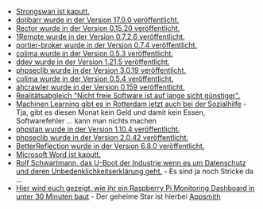 * [Strongswan ist kaputt.](https://blog.fefe.de/?ts=9afa4d41)
* [dolibarr wurde in der Version 17.0.0 veröffentlicht.](https://github.com/Dolibarr/dolibarr/releases/tag/17.0.0)
* [Rector wurde in der Version 0.15.20 veröffentlicht.](https://github.com/rectorphp/rector/releases/tag/0.15.20)
* [1Remote wurde in der Version 0.7.2.6 veröffentlicht.](https://github.com/1Remote/1Remote/releases/tag/0.7.2.6)
* [portier-broker wurde in der Version 0.7.4 veröffentlicht.](https://github.com/portier/portier-broker/releases/tag/v0.7.4)
* [colima wurde in der Version 0.5.3 veröffentlicht.](https://github.com/abiosoft/colima/releases/tag/v0.5.3)
* [ddev wurde in der Version 1.21.5 veröffentlicht.](https://github.com/ddev/ddev/releases/tag/v1.21.5)
* [phpseclib wurde in der Version 3.0.19 veröffentlicht.](https://github.com/phpseclib/phpseclib/releases/tag/3.0.19)
* [colima wurde in der Version 0.5.4 veröffentlicht.](https://github.com/abiosoft/colima/releases/tag/v0.5.4)
* [ahcrawler wurde in der Version 0.159 veröffentlicht.](https://github.com/axelhahn/ahcrawler/pull/15)
* [Realitätsabgleich "Nicht freie Software ist auf lange sicht günstiger".](http://blog.fefe.de/?ts=9afb276a)
* [Machinen Learning gibt es in Rotterdam jetzt auch bei der Sozialhilfe](http://blog.fefe.de/?ts=9af8a7cc) - Tja, gibt es diesen Monat kein Geld und damit kein Essen, Softwarefehler ... kann man nichts machen
* [phpstan wurde in der Version 1.10.4 veröffentlicht.](https://github.com/phpstan/phpstan/releases/tag/1.10.4)
* [phpseclib wurde in der Version 2.0.42 veröffentlicht.](https://github.com/phpseclib/phpseclib/releases/tag/2.0.42)
* [BetterReflection wurde in der Version 6.8.0 veröffentlicht.](https://github.com/Roave/BetterReflection/releases/tag/6.8.0)
* [Microsoft Word ist kaputt.](https://www.bleepingcomputer.com/news/security/proof-of-concept-released-for-critical-microsoft-word-rce-bug/)
* [Rolf Schwartmann, das U-Boot der Industrie wenn es um Datenschutz und deren Unbedenklichkeitserklärung geht.](https://www.kuketz-blog.de/das-lobbyinstitut-vom-datenschutz-experten-rolf-schwartmann-das-ttdsg-teil3/) - Es sind ja noch Stricke da ...
* [Hier wird euch gezeigt, wie ihr ein Raspberry Pi Monitoring Dashboard in unter 30 Minuten baut](https://opensource.com/article/23/3/build-raspberry-pi-dashboard-appsmith) - Der geheime Star ist hierbei [Appsmith](https://github.com/appsmithorg/appsmith)

